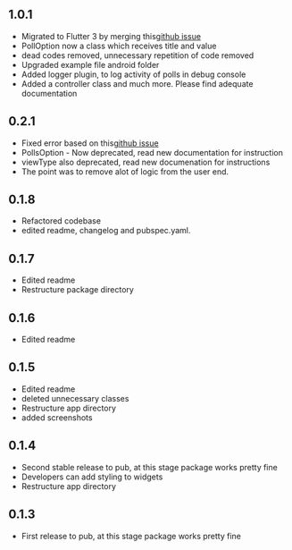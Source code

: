 ## 1.0.1

* Migrated to Flutter 3 by merging this[github issue](https://github.com/samuelezedi/polls/issues/11)
* PollOption now a class which receives title and value
* dead codes removed, unnecessary repetition of code removed
* Upgraded example file android folder
* Added logger plugin, to log activity of polls in debug console
* Added a controller class and much more. Please find adequate documentation

## 0.2.1

* Fixed error based on this[github issue](https://github.com/samuelezedi/polls/issues/1)
* PollsOption - Now deprecated, read new documentation for instruction
* viewType also deprecated, read new documenation for instructions
* The point was to remove alot of logic from the user end.


## 0.1.8

* Refactored codebase
* edited readme, changelog and pubspec.yaml.

## 0.1.7

* Edited readme
* Restructure package directory

## 0.1.6

* Edited readme


## 0.1.5

* Edited readme
* deleted unnecessary classes
* Restructure app directory
* added screenshots

## 0.1.4

* Second stable release to pub, at this stage package works pretty fine
* Developers can add styling to widgets
* Restructure app directory

## 0.1.3

* First release to pub, at this stage package works pretty fine